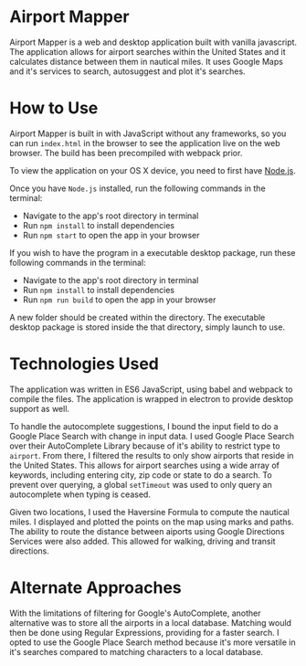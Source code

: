 # Airport Mapper

Airport Mapper is a web and desktop application built with vanilla javascript.  The application allows for airport searches within the United States and it calculates distance between them in nautical miles.  It uses Google Maps and it's services to search, autosuggest and plot it's searches.

# How to Use

Airport Mapper is built in with JavaScript without any frameworks, so you can run `index.html` in the browser to see the application live on the web browser.  The build has been precompiled with webpack prior.  

To view the application on your OS X device, you need to first have [Node.js](https://nodejs.org/en/).

Once you have `Node.js` installed, run the following commands in the terminal:

* Navigate to the app's root directory in terminal
* Run `npm install` to install dependencies
* Run `npm start` to open the app in your browser

If you wish to have the program in a executable desktop package, run these following commands in the terminal:

* Navigate to the app's root directory in terminal
* Run `npm install` to install dependencies
* Run `npm run build` to open the app in your browser

A new folder should be created within the directory.  The executable desktop package is stored inside the that directory, simply launch to use.


# Technologies Used

The application was written in ES6 JavaScript, using babel and webpack to compile the files.  The application is wrapped in electron to provide desktop support as well.  

To handle the autocomplete suggestions, I bound the input field to do a Google Place Search with change in input data.  I used Google Place Search over their AutoComplete Library because of it's ability to restrict type to `airport`.  From there, I filtered the results to only show airports that reside in the United States.  This allows for airport searches using a wide array of keywords, including entering city, zip code or state to do a search.  To prevent over querying, a global `setTimeout` was used to only query an autocomplete when typing is ceased.

Given two locations, I used the Haversine Formula to compute the nautical miles.  I displayed and plotted the points on the map using marks and paths.  The ability to route the distance between aiports using Google Directions Services were also added.  This allowed for walking, driving and transit directions.

# Alternate Approaches

With the limitations of filtering for Google's AutoComplete, another alternative was to store all the airports in a local database.  Matching would then be done using Regular Expressions, providing for a faster search.  I opted to use the Google Place Search method because it's more versatile in it's searches compared to matching characters to a local database.
